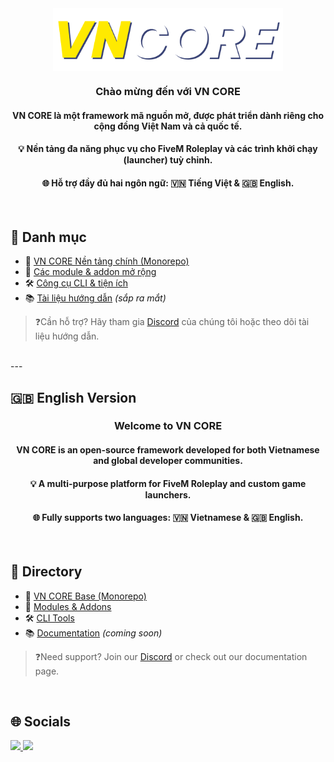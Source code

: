 <div align="center">
  <img src="https://raw.githubusercontent.com/VNCore-Framework/.github/refs/heads/main/profile/VNCore.png" align="center" height="100" />
</div>

### <div align="center">Chào mừng đến với VN CORE</div>
#### <div align="center">VN CORE là một framework mã nguồn mở, được phát triển dành riêng cho cộng đồng Việt Nam và cả quốc tế.</div>
#### <div align="center">💡 Nền tảng đa năng phục vụ cho FiveM Roleplay và các trình khởi chạy (launcher) tuỳ chỉnh.</div>
#### <div align="center">🌐 Hỗ trợ đầy đủ hai ngôn ngữ: 🇻🇳 Tiếng Việt & 🇬🇧 English.</div>
<br />

## 📁 Danh mục
- 🔧 [VN CORE Nền tảng chính (Monorepo)](https://github.com/VNCore-Framework/VNCore)
- 🧩 [Các module & addon mở rộng](https://github.com/VNCore-Framework)
- 🛠 [Công cụ CLI & tiện ích](https://github.com/VNCore-Framework)
- 📚 [Tài liệu hướng dẫn](https://vncore.dev) *(sắp ra mắt)*

> ❓Cần hỗ trợ? Hãy tham gia [Discord](https://discord.gg/zKc38ZSZDT) của chúng tôi hoặc theo dõi tài liệu hướng dẫn.

<br/>
---

## 🇬🇧 English Version

### <div align="center">Welcome to VN CORE</div>
#### <div align="center">VN CORE is an open-source framework developed for both Vietnamese and global developer communities.</div>
#### <div align="center">💡 A multi-purpose platform for FiveM Roleplay and custom game launchers.</div>
#### <div align="center">🌐 Fully supports two languages: 🇻🇳 Vietnamese & 🇬🇧 English.</div>
<br />

## 📁 Directory
- 🔧 [VN CORE Base (Monorepo)](https://github.com/VNCore-Framework/VNCore)
- 🧩 [Modules & Addons](https://github.com/VNCore-Framework)
- 🛠 [CLI Tools](https://github.com/VNCore-Framework)
- 📚 [Documentation](https://vncore.dev) *(coming soon)*

> ❓Need support? Join our [Discord](https://discord.gg/zKc38ZSZDT) or check out our documentation page.

<br/>

## 🌐 Socials

<a href="https://github.com/VNCore-Framework" target="_blank">
  <img src="https://img.shields.io/badge/github-%2324292e.svg?&style=for-the-badge&logo=github&logoColor=white" />
</a>
<a href="https://discord.gg/zKc38ZSZDT" target="_blank">
  <img src="https://img.shields.io/discord/000000000000000000?style=for-the-badge&logo=discord&logoColor=white&label=Discord" />
</a>
